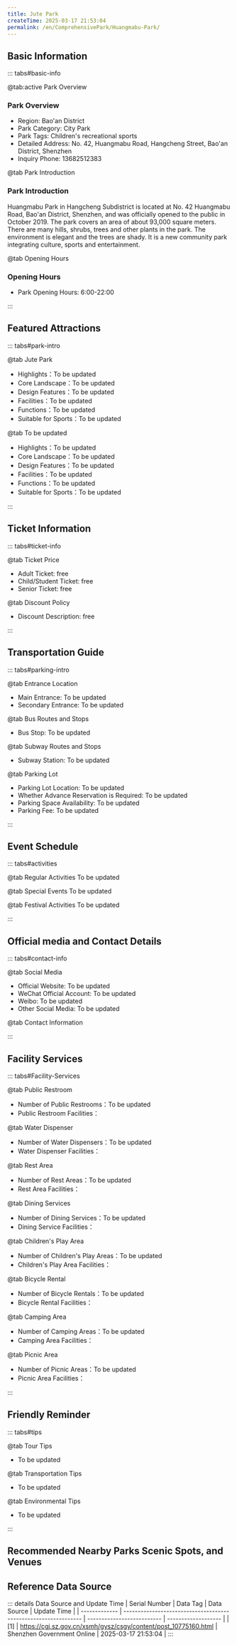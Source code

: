 ```yaml
---
title: Jute Park
createTime: 2025-03-17 21:53:04
permalink: /en/ComprehensivePark/Huangmabu-Park/
---
```



<script setup>
import ImageSwiper from '/.vuepress/theme/components/ImageSwiper.vue'
// 轮播图数据
const swiperItems = [
    {
                link: 'https://cgj.sz.gov.cn/img/4/4005/4005929/10775160.png',
                title: 'Jute Park',
                description: '',
                author: 'Shenzhen Government Online',
                date: '2025/03/17'
                },
  {
                link: 'https://cgj.sz.gov.cn/img/4/4005/4005929/10775160.png',
                title: 'Jute Park',
                description: '',
                author: 'Shenzhen Government Online',
                date: '2025/03/17'
                }
]
// 配置项
const swiperConfig = {
  height: 500,
  showInfo: true
}
</script>
<!-- 轮播图组件 -->
<ImageSwiper :items="swiperItems" :config="swiperConfig" />



## Basic Information

::: tabs#basic-info

@tab:active Park Overview
### Park Overview
- Region: Bao'an District
- Park Category: City Park
- Park Tags: Children's recreational sports
- Detailed Address: No. 42, Huangmabu Road, Hangcheng Street, Bao'an District, Shenzhen
- Inquiry Phone: 13682512383

@tab Park Introduction
### Park Introduction
 Huangmabu Park in Hangcheng Subdistrict is located at No. 42 Huangmabu Road, Bao'an District, Shenzhen, and was officially opened to the public in October 2019. The park covers an area of about 93,000 square meters. There are many hills, shrubs, trees and other plants in the park. The environment is elegant and the trees are shady. It is a new community park integrating culture, sports and entertainment.

@tab Opening Hours
### Opening Hours
- Park Opening Hours: 6:00-22:00

:::

## Featured Attractions

::: tabs#park-intro

@tab Jute Park
<ImageCard
image="https://cgj.sz.gov.cn/images/index20230710_1.png"
    title="Jute Park"
    description="Huangmabu Park has a total area of 93,740.99 square meters. It is equipped with recreational facilities, fitness equipment, leisure and entertainment, and has a wide area for outdoor activities, which is convenient for tourists and citizens to have fun, relax and play. The park is mainly composed of trees and shrubs. It is the main habitat, breeding ground and original habitat of zonal vegetation, and is a park that focuses on maintaining the original ecological environment."
    date=""
    author="Shenzhen Government Online"
/>


- Highlights：To be updated
- Core Landscape：To be updated
- Design Features：To be updated
- Facilities：To be updated
- Functions：To be updated
- Suitable for Sports：To be updated

@tab To be updated
<ImageCard
image="https://cgj.sz.gov.cn/images/index20230710_1.png"
    title="Jute Park"
    description="Huangmabu Park has a total area of 93,740.99 square meters. It is equipped with recreational facilities, fitness equipment, leisure and entertainment, and has a wide area for outdoor activities, which is convenient for tourists and citizens to have fun, relax and play. The park is mainly composed of trees and shrubs. It is the main habitat, breeding ground and original habitat of zonal vegetation, and is a park that focuses on maintaining the original ecological environment."
    date=""
    author="Shenzhen Government Online"
/>


- Highlights：To be updated
- Core Landscape：To be updated
- Design Features：To be updated
- Facilities：To be updated
- Functions：To be updated
- Suitable for Sports：To be updated

:::

## Ticket Information

::: tabs#ticket-info

@tab Ticket Price
- Adult Ticket: free
- Child/Student Ticket: free
- Senior Ticket: free

@tab Discount Policy
- Discount Description: free

:::

## Transportation Guide

::: tabs#parking-intro

@tab Entrance Location
- Main Entrance: To be updated
- Secondary Entrance: To be updated

@tab Bus Routes and Stops
- Bus Stop: To be updated

@tab Subway Routes and Stops
- Subway Station: To be updated

@tab Parking Lot
- Parking Lot Location: To be updated
- Whether Advance Reservation is Required: To be updated
- Parking Space Availability: To be updated
- Parking Fee: To be updated

:::

## Event Schedule

::: tabs#activities

@tab Regular Activities
To be updated

@tab Special Events
To be updated

@tab Festival Activities
To be updated

:::

## Official media and Contact Details

::: tabs#contact-info

@tab Social Media
- Official Website: To be updated
- WeChat Official Account: To be updated
- Weibo: To be updated
- Other Social Media: To be updated

@tab Contact Information

:::

## Facility Services

::: tabs#Facility-Services

@tab Public Restroom
- Number of Public Restrooms：To be updated
- Public Restroom Facilities：

@tab Water Dispenser
- Number of Water Dispensers：To be updated
- Water Dispenser Facilities：

@tab Rest Area
- Number of Rest Areas：To be updated
- Rest Area Facilities：

@tab Dining Services
- Number of Dining Services：To be updated
- Dining Service Facilities：

@tab Children's Play Area
- Number of Children's Play Areas：To be updated
- Children's Play Area Facilities：

@tab Bicycle Rental
- Number of Bicycle Rentals：To be updated
- Bicycle Rental Facilities：

@tab Camping Area
- Number of Camping Areas：To be updated
- Camping Area Facilities：

@tab Picnic Area
- Number of Picnic Areas：To be updated
- Picnic Area Facilities：

:::

## Friendly Reminder

::: tabs#tips

@tab Tour Tips
- To be updated

@tab Transportation Tips
- To be updated

@tab Environmental Tips
- To be updated

:::

## Recommended Nearby Parks Scenic Spots, and Venues

<CardGrid>
  <ImageCard
        image="https://cgj.sz.gov.cn/img/4/4005/4005931/10775161.png"
        title="Nanguang Secret Park"
        description="The parking lot has 40 parking spaces, 1 basketball court, 1 children's playground, and 1 water kayaking club station, with a total area of 12,910 square meters"
        href="/en/ComprehensivePark/Nanguang-Secret-Park/"
        author="Shenzhen Government Online"
        date="2025/01/02"
      />
      <ImageCard
        image="https://cgj.sz.gov.cn/img/4/4005/4005931/10775161.png"
        title="Nanguang Secret Park"
        description="The parking lot has 40 parking spaces, 1 basketball court, 1 children's playground, and 1 water kayaking club station, with a total area of 12,910 square meters"
        href="/en/ComprehensivePark/Nanguang-Secret-Park/"
        author="Shenzhen Government Online"
        date="2025/01/02"
      />
    </CardGrid>


## Reference Data Source

::: details Data Source and Update Time
| Serial Number | Data Tag                                                        | Data Source                | Update Time         |
| ------------- | --------------------------------------------------------------- | -------------------------- | ------------------- |
| [1]           | https://cgj.sz.gov.cn/xsmh/gysz/csgy/content/post_10775160.html | Shenzhen Government Online | 2025-03-17 21:53:04 |
:::

